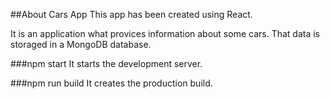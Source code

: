 ##About Cars App
This app has been created using React.

It is an application what provices information about some cars. That data is storaged in a MongoDB database.



###npm start
It starts the development server.

###npm run build
It creates the production build.